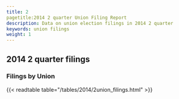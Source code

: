 ```yaml
---
title: 2
pagetitle:2014 2 quarter Union Filing Report
description: Data on union election filings in 2014 2 quarter 
keywords: union filings
weight: 1
---
```


## 2014 2 quarter filings

### Filings by Union
{{< readtable table="/tables/2014/2union_filings.html" >}}
